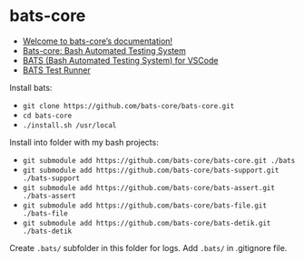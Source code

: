 # bats-core

* [Welcome to bats-core’s documentation!](https://bats-core.readthedocs.io/en/stable/)
* [Bats-core: Bash Automated Testing System](https://github.com/bats-core/bats-core)
* [BATS (Bash Automated Testing System) for VSCode](https://github.com/bats-core/bats-vscode)
* [BATS Test Runner](https://github.com/kenherring/bats-test-runner)

Install bats:

* `git clone https://github.com/bats-core/bats-core.git`
* `cd bats-core`
* `./install.sh /usr/local`

Install into folder with my bash projects:

* `git submodule add https://github.com/bats-core/bats-core.git ./bats`
* `git submodule add https://github.com/bats-core/bats-support.git ./bats-support`
* `git submodule add https://github.com/bats-core/bats-assert.git ./bats-assert`
* `git submodule add https://github.com/bats-core/bats-file.git ./bats-file`
* `git submodule add https://github.com/bats-core/bats-detik.git ./bats-detik`

Create `.bats/` subfolder in this folder for logs. Add `.bats/` in .gitignore file.
